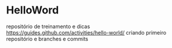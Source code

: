 # HelloWord
repositório de treinamento e dicas<br>
https://guides.github.com/activities/hello-world/
criando primeiro repositório e branches e commits

